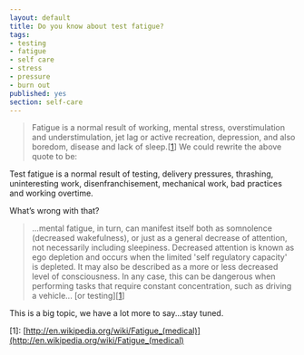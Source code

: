 ```yaml
---
layout: default
title: Do you know about test fatigue?
tags:
- testing
- fatigue
- self care
- stress
- pressure
- burn out
published: yes
section: self-care
---
```

> Fatigue is a normal result of working, mental stress, overstimulation and understimulation, jet lag or active recreation, depression, and also boredom, disease and lack of sleep.\[[1]\]
We could rewrite the above quote to be:

Test fatigue is a normal result of testing, delivery pressures, thrashing, uninteresting work, disenfranchisement, mechanical work, bad practices and working overtime.

What’s wrong with that?

> ...mental fatigue, in turn, can manifest itself both as somnolence (decreased wakefulness), or just as a general decrease of attention, not necessarily including sleepiness. Decreased attention is known as ego depletion and occurs when the limited 'self regulatory capacity' is depleted. It may also be described as a more or less decreased level of consciousness. In any case, this can be dangerous when performing tasks that require constant concentration, such as driving a vehicle... \[or testing\]\[[1]\]


This is a big topic, we have a lot more to say...stay tuned.

[1]: http://en.wikipedia.org/wiki/Fatigue_(medical)
\[1\]: [http://en.wikipedia.org/wiki/Fatigue_(medical)](http://en.wikipedia.org/wiki/Fatigue_(medical)